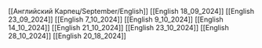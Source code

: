 [[Английский Карпец/September/English]]
[[English 18_09_2024]]
[[English 23_09_2024]]
[[English 7_10_2024]]
[[English 9_10_2024]]
[[English 14_10_2024]]
[[English 21_10_2024]]
[[English 23_10_2024]]
[[English 28_10_2024]]
[[English 20_18_2024]]
